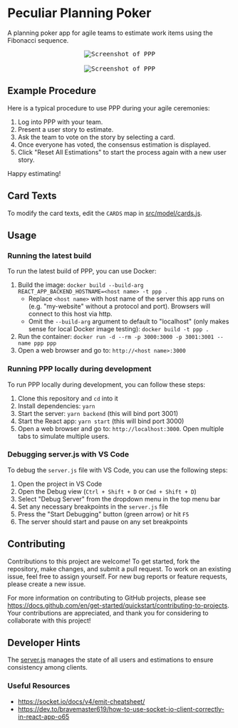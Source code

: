 # Peculiar Planning Poker

A planning poker app for agile teams to estimate work items using the Fibonacci sequence.

<p align="center">
  <kbd>
    <img src="readme/screen1.png" alt="Screenshot of PPP" />
  </kbd>
  <br/>
  <br/>
  <kbd>
    <img src="readme/screen2.png" alt="Screenshot of PPP" />
  </kbd>
</p>

## Example Procedure

Here is a typical procedure to use PPP during your agile ceremonies:

1. Log into PPP with your team.
2. Present a user story to estimate.
3. Ask the team to vote on the story by selecting a card.
4. Once everyone has voted, the consensus estimation is displayed.
5. Click "Reset All Estimations" to start the process again with a new user story.

Happy estimating! 

## Card Texts

To modify the card texts, edit the `CARDS` map in [src/model/cards.js](src/model/cards.js).

## Usage

### Running the latest build

To run the latest build of PPP, you can use Docker:

1. Build the image: `docker build --build-arg REACT_APP_BACKEND_HOSTNAME=<host name> -t ppp .`
   * Replace `<host name>` with host name of the server this app runs on (e.g. "my-website" without a protocol and port). Browsers will connect to this host via http.
   * Omit the `--build-arg` argument to default to "localhost" (only makes sense for local Docker image testing): `docker build -t ppp .`
2. Run the container: `docker run -d --rm -p 3000:3000 -p 3001:3001 --name ppp ppp`
3. Open a web browser and go to: `http://<host name>:3000`

### Running PPP locally during development

To run PPP locally during development, you can follow these steps:

1. Clone this repository and `cd` into it
2. Install dependencies: `yarn`
3. Start the server: `yarn backend` (this will bind port 3001)
4. Start the React app: `yarn start` (this will bind port 3000)
5. Open a web browser and go to: `http://localhost:3000`. Open multiple tabs to simulate multiple users.

### Debugging server.js with VS Code

To debug the `server.js` file with VS Code, you can use the following steps:

1. Open the project in VS Code
2. Open the Debug view (`Ctrl + Shift + D` or `Cmd + Shift + D`)
3. Select "Debug Server" from the dropdown menu in the top menu bar
4. Set any necessary breakpoints in the `server.js` file
5. Press the "Start Debugging" button (green arrow) or hit `F5`
6. The server should start and pause on any set breakpoints

## Contributing
Contributions to this project are welcome! To get started, fork the repository, make changes, and submit a pull request. To work on an existing issue, feel free to assign yourself. For new bug reports or feature requests, please create a new issue.

For more information on contributing to GitHub projects, please see https://docs.github.com/en/get-started/quickstart/contributing-to-projects. Your contributions are appreciated, and thank you for considering to collaborate with this project!

## Developer Hints
The [server.js](backend/server.js) manages the state of all users and estimations to ensure consistency among clients. 

### Useful Resources
* https://socket.io/docs/v4/emit-cheatsheet/
* https://dev.to/bravemaster619/how-to-use-socket-io-client-correctly-in-react-app-o65
